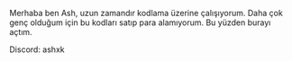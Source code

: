 Merhaba ben Ash, uzun zamandır kodlama üzerine çalışıyorum.
Daha çok genç olduğum için bu kodları satıp para alamıyorum.
Bu yüzden burayı açtım.

Discord: ashxk
